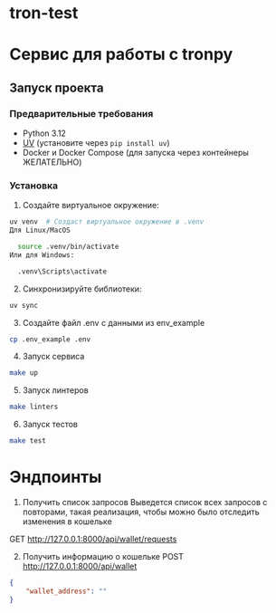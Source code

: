 # tron-test
# Сервис для работы с tronpy


## Запуск проекта

### Предварительные требования
- Python 3.12
- [UV](https://github.com/astral-sh/uv) (установите через `pip install uv`)
- Docker и Docker Compose (для запуска через контейнеры ЖЕЛАТЕЛЬНО)

### Установка
1. Создайте виртуальное окружение:
```bash
uv venv  # Создаст виртуальное окружение в .venv
Для Linux/MacOS

  source .venv/bin/activate
Или для Windows:

  .venv\Scripts\activate
```

2. Синхронизируйте библиотеки:
```bash
uv sync
```

3. Создайте файл .env с данными из env_example
```bash
cp .env_example .env
```

4. Запуск сервиса
```bash
make up
```

5. Запуск линтеров
```bash
make linters
```

6. Запуск тестов
```bash
make test
```

# Эндпоинты
1. Получить список запросов
Выведется список всех запросов с повторами, такая реализация, чтобы можно было отследить изменения в кошельке

GET http://127.0.0.1:8000/api/wallet/requests

2. Получить информацию о кошельке
POST http://127.0.0.1:8000/api/wallet
```json
{
	"wallet_address": ""
}
```
